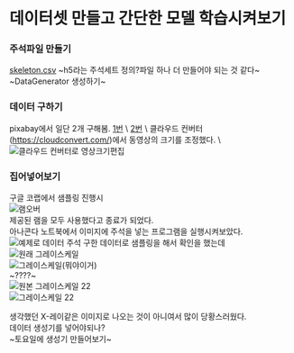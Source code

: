 # 데이터셋 만들고 간단한 모델 학습시켜보기

### 주석파일 만들기
[skeleton.csv](#자유주제-연구/11월-1주차/skeleton.csv)
~h5라는 주석세트 정의?파일 하나 더 만들어야 되는 것 같다~ \
~DataGenerator 생성하기~

### 데이터 구하기
pixabay에서 일단 2개 구해봄.
[1번](#자유주제-연구/11월-1주차/1.mp4) \ 
[2번](#자유주제-연구/11월-1주차/2.mp4) \ 
클라우드 컨버터 (https://cloudconvert.com/)에서 동영상의 크기를 조정했다. \ 
![클라우드 컨버터로 영상크기편집](https://user-images.githubusercontent.com/49221790/98356347-c5aaf300-2066-11eb-936a-10f6dd2e35c1.PNG)  

### 집어넣어보기
구글 코랩에서 샘플링 진행시  
![램오버](https://user-images.githubusercontent.com/49221790/98358227-ba0cfb80-2069-11eb-9d92-1bdb8bf96616.PNG)  
제공된 램을 모두 사용했다고 종료가 되었다.  
아나콘다 노트북에서 이미지에 주석을 넣는 프로그램을 실행시켜보았다. 
![예제로 데이터 주석](https://user-images.githubusercontent.com/49221790/98354598-4f0cf600-2064-11eb-8814-e21c8e33cd30.PNG) 
구한 데이터로 샘플링을 해서 확인을 했는데  
![원래 그레이스케일](https://user-images.githubusercontent.com/49221790/98357913-423ed100-2069-11eb-97d6-c6f4f339a1b2.PNG) \
![그레이스케일(뭐야이거)](https://user-images.githubusercontent.com/49221790/98357956-51258380-2069-11eb-9802-1869ff01be3b.PNG)  
~????~ \
![원본 그레이스케일 22](https://user-images.githubusercontent.com/49221790/98358659-63ec8800-206a-11eb-881e-7c011423af46.PNG) \
![그레이스케일 22](https://user-images.githubusercontent.com/49221790/98358663-64851e80-206a-11eb-8a8c-c392c96ec353.PNG)  

생각했던 X-레이같은 이미지로 나오는 것이 아니여서 많이 당황스러웠다.  
데이터 생성기를 넣어야되나?  
~토요일에 생성기 만들어보기~
